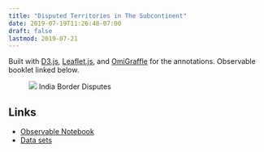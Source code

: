 ```yaml
---
title: "Disputed Territories in The Subcontinent"
date: 2019-07-19T11:26:48-07:00
draft: false
lastmod: 2019-07-21
---
```


Built with [D3.js](https://d3js.org/), [Leaflet.js](https://leafletjs.com/), and [OmiGraffle](https://www.omnigroup.com/omnigraffle/) for the annotations. Observable booklet linked below.

<figure>
    <img src="/img/conflict_map.png" />
    <caption>India Border Disputes</caption>
</figure>

## Links

* [Observable Notebook](https://observablehq.com/@shriphani/indian-subcontinent-border-disputes)
* [Data sets](https://github.com/india-in-data/border-disputes/tree/master/merged)
